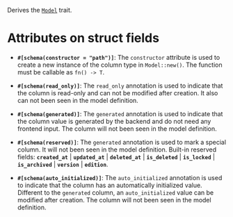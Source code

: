 Derives the [`Model`](zino_core::model::Model) trait.

# Attributes on struct fields

- **`#[schema(constructor = "path")]`**: The `constructor` attribute is used to
  create a new instance of the column type in `Model::new()`.
  The function must be callable as `fn() -> T`.

- **`#[schema(read_only)]`**: The `read_only` annotation is used to indicate that
  the column is read-only and can not be modified after creation.
  It also can not been seen in the model definition.

- **`#[schema(generated)]`**: The `generated` annotation is used to indicate that
  the column value is generated by the backend and do not need any frontend input.
  The column will not been seen in the model definition.

- **`#[schema(reserved)]`**: The `generated` annotation is used to mark a special column.
  It will not been seen in the model definition. Built-in reserved fields:
  **`created_at`** | **`updated_at`** | **`deleted_at`** | **`is_deleted`** | **`is_locked`**
  | **`is_archived`** | **`version`** | **`edition`**.

- **`#[schema(auto_initialized)]`**: The `auto_initialized` annotation is used to indicate that
  the column has an automatically initialized value. Different to the `generated` column,
  an `auto_initialized` value can be modified after creation.
  The column will not been seen in the model definition.
